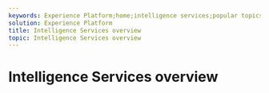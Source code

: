```yaml
---
keywords: Experience Platform;home;intelligence services;popular topics
solution: Experience Platform
title: Intelligence Services overview
topic: Intelligence Services overview
---
```


# Intelligence Services overview
